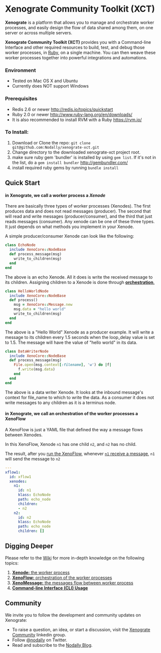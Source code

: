 Xenograte Community Toolkit (XCT)
===

**Xenograte** is a platform that allows you to manage and orchestrate worker processes, and easily design the 
flow of data shared among them, on one server or across multiple servers.

**Xenograte Community Toolkit (XCT)** provides you with a Command-line Interface and other required 
resources to build, test, and debug those worker processes, in [Ruby](http://www.ruby-lang.org/en/), on a 
single machine. You can then weave these worker processes together into powerful integrations and automations.

### Environment
* Tested on Mac OS X and Ubuntu
* Currently does NOT support Windows

### Prerequisites

* Redis 2.6 or newer http://redis.io/topics/quickstart
* Ruby 2.0 or newer http://www.ruby-lang.org/en/downloads/
* It is also recommended to install RVM with a Ruby https://rvm.io/

### To Install:

1. Download or Clone the repo: `git clone git@github.com:Nodally/xenograte-xct.git`
2. Change directory to the downloaded xenograte-xct project root.
3. make sure ruby gem 'bundler' is installed by using `gem list`. If it's not in the list, do a `gem install bundler` http://gembundler.com/
4. install required ruby gems by running `bundle install`

## Quick Start

#### in Xenograte, we call a worker process a *Xenode*
There are basically three types of worker processes (Xenodes). The first produces data and does not read messages (producer). The second that will read and write messages (producer/consumer), and the third that just reads messages (consumer).
Any xenode can be one of these three types. It just depends on what methods you implement in your Xenode.

A simple producer/consumer Xenode can look like the following:
```ruby
class EchoNode
  include XenoCore::NodeBase
  def process_message(msg)
    write_to_children(msg)
  end
end
```
The above is an echo Xenode. All it does is write the received message to its children. Assigning children to a Xenode is done through [**orchestration**.](#in-xenograte-we-call-orchestration-of-the-worker-processes---xenoflow)

```ruby
class HelloWorldNode
  include XenoCore::NodeBase
  def process()
    msg = XenoCore::Message.new
    msg.data = "hello world"
    write_to_children(msg)
  end
end
```
The above is a "Hello World" Xenode as a producer example. It will write a message to its children every 1.5 seconds when the loop_delay value is set to 1.5. The message will have the value of "hello world" in its data.

```ruby
class DataWriterNode
  include XenoCore::NodeBase
  def process_message(msg)
    File.open(msg.context[:filename], 'w') do |f|
      f.write(msg.data)
    end
  end
end
```
The above is a data writer Xenode. It looks at the inbound message's context for file_name to which to write the data. As a consumer it does not write messages to any children as it is a terminus node.

#### in Xenograte, we call an orchestration of the worker processes a XenoFlow

A XenoFlow is just a YAML file that defined the way a message flows between Xenodes.

In this XenoFlow, Xenode `n1` has one child `n2`, and `n2` has no child. 

The result, after you [run the XenoFlow](../../wiki/Command-Line-Interface-Usage#binxeno-run-xenoflow-run-a-xenoflow), whenever [`n1` receive a message](../../Command-Line-Interface-Usage#binxeno-write-message-write-a-message-to-a-xenode), `n1` will send the message to `n2` 

```yaml
---
xflow1:
  id: xflow1
  xenodes:
    n1:
      id: n1
      klass: EchoNode
      path: echo_node
      children:
      - n2
    n2:
      id: n2
      klass: EchoNode
      path: echo_node
      children: []
```

## Digging Deeper

Please refer to the [Wiki](../../wiki) for more in-depth knowledge on the following topics:

1. [**Xenode:** the worker process](../../wiki/Xenode)
2. [**XenoFlow:** orchestration of the worker processes](../../wiki/Xenoflow)
3. [**XenoMessage:** the messages flow between worker process](../../wiki/XenoMessage)
4. [**Command-line Interface (CLI) Usage**](../../wiki/Command-Line-Interface-Usage)


## Community

We invite you to follow the development and community updates on Xenograte:

- To raise a question, an idea, or start a discussion, visit the [Xenograte Community][23] linkedin group.
- Follow [@nodally][21] on Twitter.
- Read and subscribe to the [Nodally Blog][22].

[21]: http://twitter.com/nodally
[22]: http://blog.nodally.com
[23]: http://www.linkedin.com/groups/Xenograte-Community-5068501
